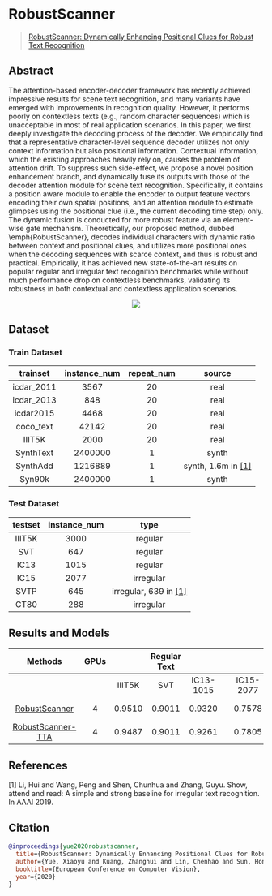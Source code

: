 # RobustScanner

> [RobustScanner: Dynamically Enhancing Positional Clues for Robust Text Recognition](https://arxiv.org/abs/2007.07542)

<!-- [ALGORITHM] -->

## Abstract

The attention-based encoder-decoder framework has recently achieved impressive results for scene text recognition, and many variants have emerged with improvements in recognition quality. However, it performs poorly on contextless texts (e.g., random character sequences) which is unacceptable in most of real application scenarios. In this paper, we first deeply investigate the decoding process of the decoder. We empirically find that a representative character-level sequence decoder utilizes not only context information but also positional information. Contextual information, which the existing approaches heavily rely on, causes the problem of attention drift. To suppress such side-effect, we propose a novel position enhancement branch, and dynamically fuse its outputs with those of the decoder attention module for scene text recognition. Specifically, it contains a position aware module to enable the encoder to output feature vectors encoding their own spatial positions, and an attention module to estimate glimpses using the positional clue (i.e., the current decoding time step) only. The dynamic fusion is conducted for more robust feature via an element-wise gate mechanism. Theoretically, our proposed method, dubbed \\emph{RobustScanner}, decodes individual characters with dynamic ratio between context and positional clues, and utilizes more positional ones when the decoding sequences with scarce context, and thus is robust and practical. Empirically, it has achieved new state-of-the-art results on popular regular and irregular text recognition benchmarks while without much performance drop on contextless benchmarks, validating its robustness in both contextual and contextless application scenarios.

<div align=center>
<img src="https://user-images.githubusercontent.com/22607038/142798010-eee8795e-8cda-4a7f-a81d-ff9c94af58dc.png"/>
</div>

## Dataset

### Train Dataset

|  trainset  | instance_num | repeat_num |           source           |
| :--------: | :----------: | :--------: | :------------------------: |
| icdar_2011 |     3567     |     20     |            real            |
| icdar_2013 |     848      |     20     |            real            |
| icdar2015  |     4468     |     20     |            real            |
| coco_text  |    42142     |     20     |            real            |
|   IIIT5K   |     2000     |     20     |            real            |
| SynthText  |   2400000    |     1      |           synth            |
|  SynthAdd  |   1216889    |     1      | synth, 1.6m in [\[1\]](#1) |
|   Syn90k   |   2400000    |     1      |           synth            |

### Test Dataset

| testset | instance_num |             type              |
| :-----: | :----------: | :---------------------------: |
| IIIT5K  |     3000     |            regular            |
|   SVT   |     647      |            regular            |
|  IC13   |     1015     |            regular            |
|  IC15   |     2077     |           irregular           |
|  SVTP   |     645      | irregular, 639 in [\[1\]](#1) |
|  CT80   |     288      |           irregular           |

## Results and Models

|                               Methods                                | GPUs |        | Regular Text |           |     |           | Irregular Text |        |                               download                                |
| :------------------------------------------------------------------: | :--: | :----: | :----------: | :-------: | :-: | :-------: | :------------: | :----: | :-------------------------------------------------------------------: |
|                                                                      |      | IIIT5K |     SVT      | IC13-1015 |     | IC15-2077 |      SVTP      |  CT80  |                                                                       |
| [RobustScanner](/configs/textrecog/robust_scanner/robustscanner_resnet31_5e_st-sub_mj-sub_sa_real.py) |  4   | 0.9510 |    0.9011    |  0.9320   |     |  0.7578   |     0.8078     | 0.8750 | [model](https://download.openmmlab.com/mmocr/textrecog/robust_scanner/robustscanner_resnet31_5e_st-sub_mj-sub_sa_real/robustscanner_resnet31_5e_st-sub_mj-sub_sa_real_20220915_152447-7fc35929.pth) \| [log](https://download.openmmlab.com/mmocr/textrecog/robust_scanner/robustscanner_resnet31_5e_st-sub_mj-sub_sa_real/20220915_152447.log) |
| [RobustScanner-TTA](/configs/textrecog/robust_scanner/robustscanner_resnet31_5e_st-sub_mj-sub_sa_real.py) |  4   | 0.9487 |    0.9011    |  0.9261   |     |  0.7805   |     0.8124     | 0.8819 |                                                                       |

## References

<a id="1">\[1\]</a> Li, Hui and Wang, Peng and Shen, Chunhua and Zhang, Guyu. Show, attend and read: A simple and strong baseline for irregular text recognition. In AAAI 2019.

## Citation

```bibtex
@inproceedings{yue2020robustscanner,
  title={RobustScanner: Dynamically Enhancing Positional Clues for Robust Text Recognition},
  author={Yue, Xiaoyu and Kuang, Zhanghui and Lin, Chenhao and Sun, Hongbin and Zhang, Wayne},
  booktitle={European Conference on Computer Vision},
  year={2020}
}
```
